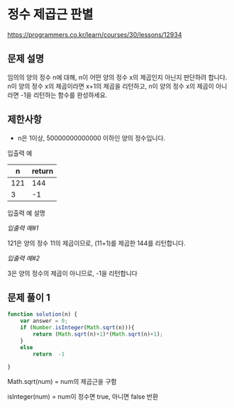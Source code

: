 
#    정수 제곱근 판별



https://programmers.co.kr/learn/courses/30/lessons/12934

  

## 문제 설명 

 
임의의 양의 정수 n에 대해, n이 어떤 양의 정수 x의 제곱인지 아닌지 판단하려 합니다.  
n이 양의 정수 x의 제곱이라면 x+1의 제곱을 리턴하고, n이 양의 정수 x의 제곱이 아니라면 -1을 리턴하는 함수를 완성하세요.

  

## 제한사항

-   n은 1이상, 50000000000000 이하인 양의 정수입니다.



  

입출력 예



|n|return|
|---|---|
|121|144|
|3|-1|



입출력 예 설명

*입출력 예#1*

121은 양의 정수 11의 제곱이므로, (11+1)를 제곱한 144를 리턴합니다.


*입출력 예#2*  

3은 양의 정수의 제곱이 아니므로, -1을 리턴합니다
  


  

## 문제 풀이 1

```javascript
function solution(n) {
    var answer = 0;
    if (Number.isInteger(Math.sqrt(n))){
        return (Math.sqrt(n)+1)*(Math.sqrt(n)+1);
    }
    else
        return  -1
    
}

```
Math.sqrt(num) = num의 제곱근을 구함

isInteger(num) = num이 정수면 true, 아니면 false 반환
